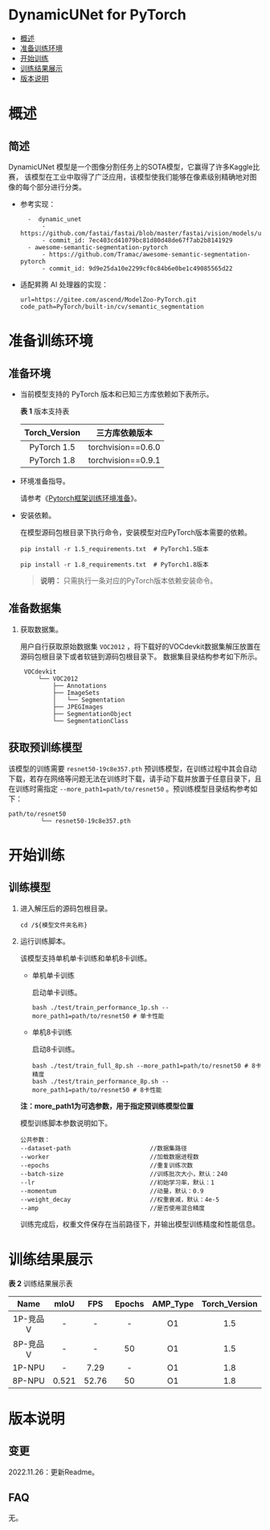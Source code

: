 # DynamicUNet for PyTorch

-   [概述](#概述)
-   [准备训练环境](#准备训练环境)
-   [开始训练](#开始训练)
-   [训练结果展示](#训练结果展示)
-   [版本说明](#版本说明)

# 概述

## 简述

DynamicUNet 模型是一个图像分割任务上的SOTA模型，它赢得了许多Kaggle比赛，
该模型在工业中取得了广泛应用，该模型使我们能够在像素级别精确地对图像的每个部分进行分类。

- 参考实现：

  ```
    -  dynamic_unet
        - https://github.com/fastai/fastai/blob/master/fastai/vision/models/unet.py
        - commit_id: 7ec403cd41079bc81d80d48de67f7ab2b8141929
    - awesome-semantic-segmentation-pytorch
        - https://github.com/Tramac/awesome-semantic-segmentation-pytorch
        - commit_id: 9d9e25da10e2299cf0c84b6e0be1c49085565d22  
  ```

- 适配昇腾 AI 处理器的实现：

  ```
  url=https://gitee.com/ascend/ModelZoo-PyTorch.git
  code_path=PyTorch/built-in/cv/semantic_segmentation
  ```


# 准备训练环境

## 准备环境

- 当前模型支持的 PyTorch 版本和已知三方库依赖如下表所示。

  **表 1**  版本支持表

  | Torch_Version      | 三方库依赖版本                                 |
  | :--------: | :----------------------------------------------------------: |
  | PyTorch 1.5 | torchvision==0.6.0 |
  | PyTorch 1.8 | torchvision==0.9.1 |

- 环境准备指导。

  请参考《[Pytorch框架训练环境准备](https://www.hiascend.com/document/detail/zh/ModelZoo/pytorchframework/ptes)》。
  
- 安装依赖。

  在模型源码包根目录下执行命令，安装模型对应PyTorch版本需要的依赖。
  ```
  pip install -r 1.5_requirements.txt  # PyTorch1.5版本
  
  pip install -r 1.8_requirements.txt  # PyTorch1.8版本
  ```
  > **说明：** 
  >只需执行一条对应的PyTorch版本依赖安装命令。


## 准备数据集

1. 获取数据集。

   用户自行获取原始数据集 `VOC2012` ，将下载好的VOCdevkit数据集解压放置在源码包根目录下或者软链到源码包根目录下。 
   数据集目录结构参考如下所示。

   ```
    VOCdevkit
        └── VOC2012
            ├── Annotations
            ├── ImageSets
            │   └── Segmentation
            ├── JPEGImages
            ├── SegmentationObject
            └── SegmentationClass              
   ```

## 获取预训练模型
该模型的训练需要 `resnet50-19c8e357.pth` 预训练模型，在训练过程中其会自动下载，若存在网络等问题无法在训练时下载，请手动下载并放置于任意目录下，且在训练时需指定 `--more_path1=path/to/resnet50` 。预训练模型目录结构参考如下：
   ```
   path/to/resnet50
            └── resnet50-19c8e357.pth
   ```

# 开始训练

## 训练模型

1. 进入解压后的源码包根目录。

   ```
   cd /${模型文件夹名称} 
   ```

2. 运行训练脚本。

   该模型支持单机单卡训练和单机8卡训练。

   - 单机单卡训练

     启动单卡训练。

     ```
     bash ./test/train_performance_1p.sh --more_path1=path/to/resnet50 # 单卡性能
     ```

   - 单机8卡训练

     启动8卡训练。

     ```
     bash ./test/train_full_8p.sh --more_path1=path/to/resnet50 # 8卡精度
     bash ./test/train_performance_8p.sh --more_path1=path/to/resnet50 # 8卡性能   
     ```

   **注：more_path1为可选参数，用于指定预训练模型位置**

   模型训练脚本参数说明如下。

   ```
   公共参数：
   --dataset-path                      //数据集路径
   --worker                            //加载数据进程数      
   --epochs                            //重复训练次数
   --batch-size                        //训练批次大小，默认：240
   --lr                                //初始学习率，默认：1
   --momentum                          //动量，默认：0.9
   --weight_decay                      //权重衰减，默认：4e-5
   --amp                               //是否使用混合精度
   ```
   训练完成后，权重文件保存在当前路径下，并输出模型训练精度和性能信息。

# 训练结果展示

**表 2**  训练结果展示表

| Name  | mIoU   | FPS  | Epochs  | AMP_Type | Torch_Version |
|:-----:|:------:|:----:|:-------:| :-------:| :------------:|
| 1P-竞品V | -     | -    | -       | O1       | 1.5 |
| 8P-竞品V | -     | -    | 50      | O1       | 1.5 |
| 1P-NPU | -     | 7.29  | -       | O1       | 1.8 |
| 8P-NPU | 0.521 | 52.76   | 50      | O1       | 1.8 |

# 版本说明

## 变更

2022.11.26：更新Readme。

## FAQ

无。

